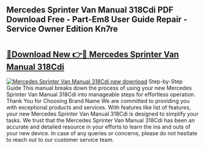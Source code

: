 ## Mercedes Sprinter Van Manual 318Cdi PDF Download Free - Part-Em8 User Guide Repair - Service Owner Edition Kn7re

# <h2><a href="http://bc50418.oget.top/?id=Mercedes+Sprinter+Van+Manual+318Cdi">🔗Download New 👉🔴 Mercedes Sprinter Van Manual 318Cdi</a></h2>

[![Mercedes Sprinter Van Manual 318Cdi new download](https://i.imgur.com/5g1atiW.png)](http://bc50418.oget.top/?id=Mercedes+Sprinter+Van+Manual+318Cdi)
Step-by-Step Guide This manual breaks down the process of using your new Mercedes Sprinter Van Manual 318Cdi into manageable steps for effortless operation. Thank You for Choosing Brand Name We are committed to providing you with exceptional products and services. With features like list of features, your new Mercedes Sprinter Van Manual 318Cdi is designed to simplify your tasks. We trust that the Mercedes Sprinter Van Manual 318Cdi has been an accurate and detailed resource in your efforts to learn the ins and outs of your new device. In case of any queries or concerns, please do not hesitate to reach out to our customer service team.
